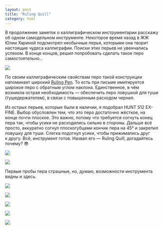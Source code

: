 ```yaml
---
layout: post
title: "Ruling Quill"
category: tool
---
```

В&#160;продолжение заметок о&#160;каллиграфическом инструментарии расскажу об одном самодельном инструменте. Некоторое время назад в&#160;ЖЖ Юлии Хариной подсмотрел необычные перья, которыми она творит настоящие чудеса каллиграфии. Поиски этих перьев не увенчались успехом. В&#160;конце концов, решил попробовать сделать такое перо самостоятельно...

![](https://pics.livejournal.com/quillcraft/pic/000d6cw3)

По своим каллиграфическим свойствам перо такой конструкции напоминает широкий [Ruling Pen](/tool/2009/04/26/ruling-pen). То есть при письме имитируется широкое перо с&#160;обратным углом наклона. Единственное, в&#160;чём возникла острая необходимость&#160;— обеспечить перо ловушкой для туши (тушедержателем), в&#160;связи с&#160;повышенным расходом чернил.

Из острых перьев, которые были в&#160;наличии, я подобрал HUNT 512 EX-FINE. Выбор обусловлен тем, что это перо достаточно жёсткое, на конце почти плоское. Это важно, потому что требуется согнуть конец пера так, чтобы усики не расходились сильно в&#160;стороны. Дальше всё просто, аккуратно согнул плоскогубцами кончик пера на 45° и&#160;закрепил ловушку для туши. Слегка подогнул усики, чтобы прижимались друг к&#160;другу. Всё, инструмент готов. Назвал его&#160;— Ruling Quill, догадайтесь почему? 😎

![](https://pics.livejournal.com/quillcraft/pic/000d46ye)

![](https://pics.livejournal.com/quillcraft/pic/000d3869)

Первые пробы пера страшные, но, думаю, возможности инструмента видны и&#160;здесь.

![](https://pics.livejournal.com/quillcraft/pic/000cw41c)

![](https://pics.livejournal.com/quillcraft/pic/000cxty5)

![](https://pics.livejournal.com/quillcraft/pic/000cyxk4)

![](https://pics.livejournal.com/quillcraft/pic/000czhp0)

![](https://pics.livejournal.com/quillcraft/pic/000d01b5)
